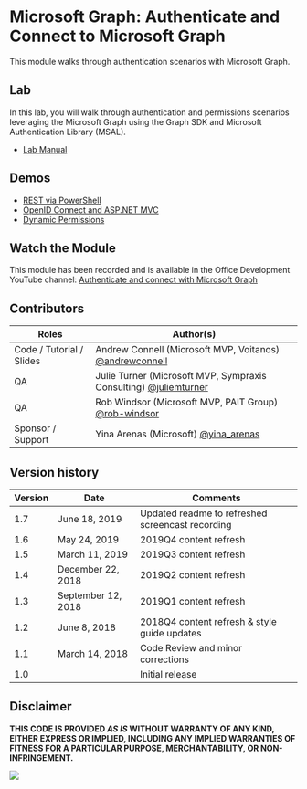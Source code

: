 # Microsoft Graph: Authenticate and Connect to Microsoft Graph

This module walks through authentication scenarios with Microsoft Graph.

## Lab

In this lab, you will walk through authentication and permissions scenarios leveraging the Microsoft Graph using the Graph SDK and Microsoft Authentication Library (MSAL).

- [Lab Manual](./lab.md)

## Demos

- [REST via PowerShell](./Demos/01-rest-via-powershell)
- [OpenID Connect and ASP.NET MVC](./Demos/02-openid-connect)
- [Dynamic Permissions](./Demos/03-dynamic-permissions)

## Watch the Module

This module has been recorded and is available in the Office Development YouTube channel: [Authenticate and connect with Microsoft Graph](https://youtu.be/xWhyG-SuyQM)

## Contributors

|          Roles           |                                           Author(s)                                           |
| ------------------------ | --------------------------------------------------------------------------------------------- |
| Code / Tutorial / Slides | Andrew Connell (Microsoft MVP, Voitanos) [@andrewconnell](//github.com/andrewconnell)         |
| QA                       | Julie Turner (Microsoft MVP, Sympraxis Consulting) [@juliemturner](//github.com/juliemturner) |
| QA                       | Rob Windsor (Microsoft MVP, PAIT Group) [@rob-windsor](//github.com/rob-windsor)              |
| Sponsor / Support        | Yina Arenas (Microsoft) [@yina_arenas](//github.com/yina_arenas)                              |

## Version history

| Version |        Date        |                     Comments                     |
| ------- | ------------------ | ------------------------------------------------ |
| 1.7     | June 18, 2019      | Updated readme to refreshed screencast recording |
| 1.6     | May 24, 2019       | 2019Q4 content refresh                           |
| 1.5     | March 11, 2019     | 2019Q3 content refresh                           |
| 1.4     | December 22, 2018  | 2019Q2 content refresh                           |
| 1.3     | September 12, 2018 | 2019Q1 content refresh                           |
| 1.2     | June 8, 2018       | 2018Q4 content refresh & style guide updates     |
| 1.1     | March 14, 2018     | Code Review and minor corrections                |
| 1.0     |                    | Initial release                                  |

## Disclaimer

**THIS CODE IS PROVIDED _AS IS_ WITHOUT WARRANTY OF ANY KIND, EITHER EXPRESS OR IMPLIED, INCLUDING ANY IMPLIED WARRANTIES OF FITNESS FOR A PARTICULAR PURPOSE, MERCHANTABILITY, OR NON-INFRINGEMENT.**

<img src="https://telemetry.sharepointpnp.com/msgraph-training-authentication" />
